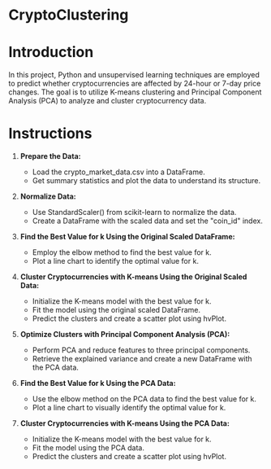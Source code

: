 # CryptoClustering

# Introduction
In this project, Python and unsupervised learning techniques are employed to predict whether cryptocurrencies are affected by 24-hour or 7-day price changes. The goal is to utilize K-means clustering and Principal Component Analysis (PCA) to analyze and cluster cryptocurrency data.

# Instructions
1. **Prepare the Data:**
   - Load the crypto_market_data.csv into a DataFrame.
   - Get summary statistics and plot the data to understand its structure.

2. **Normalize Data:**
   - Use StandardScaler() from scikit-learn to normalize the data.
   - Create a DataFrame with the scaled data and set the "coin_id" index.

3. **Find the Best Value for k Using the Original Scaled DataFrame:**
   - Employ the elbow method to find the best value for k.
   - Plot a line chart to identify the optimal value for k.

4. **Cluster Cryptocurrencies with K-means Using the Original Scaled Data:**
   - Initialize the K-means model with the best value for k.
   - Fit the model using the original scaled DataFrame.
   - Predict the clusters and create a scatter plot using hvPlot.

5. **Optimize Clusters with Principal Component Analysis (PCA):**
   - Perform PCA and reduce features to three principal components.
   - Retrieve the explained variance and create a new DataFrame with the PCA data.

6. **Find the Best Value for k Using the PCA Data:**
   - Use the elbow method on the PCA data to find the best value for k.
   - Plot a line chart to visually identify the optimal value for k.

7. **Cluster Cryptocurrencies with K-means Using the PCA Data:**
   - Initialize the K-means model with the best value for k.
   - Fit the model using the PCA data.
   - Predict the clusters and create a scatter plot using hvPlot.
